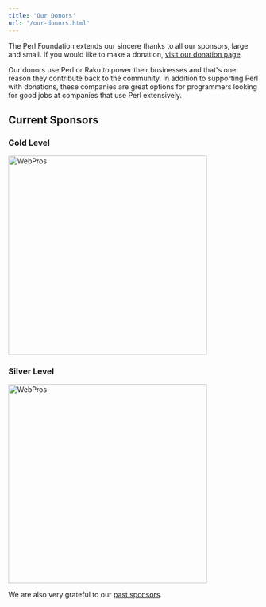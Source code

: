 ```yaml
---
title: 'Our Donors'
url: '/our-donors.html'
---
```


The Perl Foundation extends our sincere thanks to all
our sponsors, large and small. If you would like to
make a donation, [visit our donation page](donate.html).

Our donors use Perl or Raku to power their
businesses and that's one reason they contribute back to
the community. In addition to supporting Perl with
donations, these companies are great options for
programmers looking for good jobs at companies that use
Perl extensively.

## Current Sponsors

### Gold Level

<img src="/duck-duck-go.svg" alt="WebPros" title="WebPros" width="400">

### Silver Level

<img src="/webpros.svg" alt="WebPros" title="WebPros" width="400">

We are also very grateful to our [past sponsors](past-sponsors.html).

